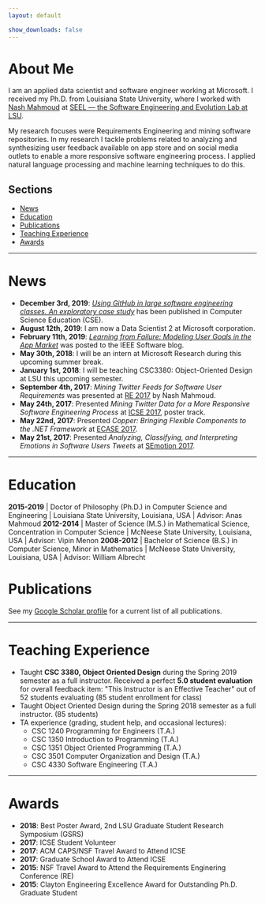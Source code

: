 ```yaml
---
layout: default

show_downloads: false
---
```


# About Me

I am an applied data scientist and software engineer working at Microsoft. I received my Ph.D. from Louisiana State University, where I worked with [Nash Mahmoud](http://csc.lsu.edu/~mahmoud/) at [SEEL — the Software Engineering and Evolution Lab at LSU](http://seel.cse.lsu.edu/).

My research focuses were Requirements Engineering and mining software repositories. In my research I tackle problems related to analyzing and synthesizing user feedback available on app store and on social media outlets to enable a more responsive software engineering process. I applied natural language processing and machine learning techniques to do this.

## Sections
* [News](#news) 
* [Education](#education) 
* [Publications](#publications) 
* [Teaching Experience](#teaching-experience) 
* [Awards](#awards)

-----

# News <a name="news"></a>

* **December 3rd, 2019**: [*Using GitHub in large software engineering classes. An exploratory case study*](https://www.tandfonline.com/doi/full/10.1080/08993408.2019.1696168) has been published in Computer Science Education (CSE).
* **August 12th, 2019**: I am now a Data Scientist 2 at Microsoft corporation. 
* **February 11th, 2019**: [*Learning from Failure: Modeling User Goals in the App Market*](http://blog.ieeesoftware.org/2019/02/learning-from-failure-modeling-user.html) was posted to the IEEE Software blog. 
* **May 30th, 2018**: I will be an intern at Microsoft Research during this upcoming summer break.
* **January 1st, 2018**: I will be teaching CSC3380: Object-Oriented Design at LSU this upcoming semester.
* **September 4th, 2017**: *Mining Twitter Feeds for Software User Requirements* was presented at [RE 2017](http://re2017.org/) by Nash Mahmoud.
* **May 24th, 2017**: Presented *Mining Twitter Data for a More Responsive Software Engineering Process* at [ICSE 2017](http://icse2017.gatech.edu/), poster track.
* **May 22nd, 2017**: Presented *Copper: Bringing Flexible Components to the .NET Framework* at [ECASE 2017](http://design.se.rit.edu/ECASE/).
* **May 21st, 2017**: Presented *Analyzing, Classifying, and Interpreting Emotions in Software Users Tweets* at [SEmotion 2017](http://collab.di.uniba.it/semotion17/).

----

# Education <a name="education"></a>

**2015-2019** | Doctor of Philosophy (Ph.D.) in Computer Science and Engineering | Louisiana State University, Louisiana, USA | Advisor: Anas Mahmoud
**2012-2014** | Master of Science (M.S.) in Mathematical Science, Concentration in Computer Science | McNeese State University, Louisiana, USA | Advisor: Vipin Menon
**2008-2012** | Bachelor of Science (B.S.) in Computer Science, Minor in Mathematics | McNeese State University, Louisiana, USA | Advisor: William Albrecht


# Publications <a name="publications"></a>

See my [Google Scholar profile](https://scholar.google.com/citations?user=uifpy9gAAAAJ&hl=en) for a current list of all publications.

----

# Teaching Experience <a name="teaching-experience"></a>

* Taught **CSC 3380, Object Oriented Design** during the Spring 2019 semester as a full instructor. Received a perfect **5.0 student evaluation** for overall feedback item: "This Instructor is an Effective Teacher" out of 52 students evaluating (85 student enrollment for class)
* Taught Object Oriented Design during the Spring 2018 semester as a full instructor. (85 students)
* TA experience (grading, student help, and occasional lectures):
	* CSC 1240 Programming for Engineers (T.A.)
	* CSC 1350 Introduction to Programming (T.A.)
	* CSC 1351 Object Oriented Programming (T.A.)
	* CSC 3501 Computer Organization and Design (T.A.)
	* CSC 4330 Software Engineering (T.A.)

----

# Awards <a name="awards"></a>

* **2018**: Best Poster Award, 2nd LSU Graduate Student Research Symposium (GSRS)
* **2017**: ICSE Student Volunteer
* **2017**: ACM CAPS/NSF Travel Award to Attend ICSE
* **2017**: Graduate School Award to Attend ICSE
* **2015**: NSF Travel Award to Attend the Requirements Enginering Conference (RE)
* **2015**: Clayton Engineering Excellence Award for Outstanding Ph.D. Graduate Student

